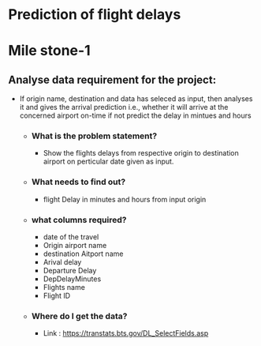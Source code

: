 # Prediction of flight delays

# **Mile stone-1**

## Analyse data requirement for the project:
- If origin name, destination and data has seleced as input, then analyses it and gives the arrival prediction i.e., whether it will arrive at the concerned airport on-time if not predict the delay in mintues and hours 


   - ### What is the problem statement?
     - Show the flights delays from respective origin to destination airport on perticular date given as input.
        
   - ### What needs to find out?
      - flight Delay in minutes and hours from input origin
        
   - ### what columns required?
      - date of the travel
      - Origin airport name
      - destination Aitport name
      - Arival delay
      - Departure Delay
      - DepDelayMinutes         
      - Flights name
      - Flight ID

   - ### Where do I get the data?
      - Link : https://transtats.bts.gov/DL_SelectFields.asp
        
    
        
        
